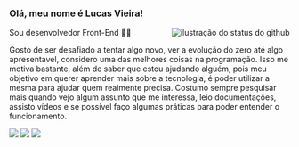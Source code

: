 ### Olá, meu nome é Lucas Vieira!
<img align='right' src="https://github-readme-stats.vercel.app/api?username=lucavieira&show_icons=true&title_color=783c00&text_color=af552e&icon_color=783c00&bg_color=f8efd4&cache_seconds=2300" alt="ilustração do status do github">
<p>Sou desenvolvedor Front-End 👨‍💻</p>

<p>Gosto de ser desafiado a tentar algo novo, ver a evolução do zero até algo apresentavel, considero uma das melhores coisas na programação. Isso me motiva bastante, além de 
saber que estou ajudando alguém, pois meu objetivo em querer aprender mais sobre a tecnologia, é poder utilizar a mesma para ajudar quem realmente precisa. Costumo sempre pesquisar mais quando vejo algum assunto que me interessa, leio documentações, assisto vídeos e se possível faço algumas práticas para poder entender o funcionamento.</p>
<div> 
  <a href="https://www.instagram.com/_lucass_vieira_/" target="_blank"><img src="https://img.shields.io/badge/-Instagram-%23E4405F?style=for-the-badge&logo=instagram&logoColor=white"></a>
  <a href = "mailto:lukasveras14@gmail.com" target="_blank"><img src="https://img.shields.io/badge/-Gmail-%23333?style=for-the-badge&logo=gmail&logoColor=white"></a>
  <a href="https://www.linkedin.com/in/lucvieira/" target="_blank"><img src="https://img.shields.io/badge/-LinkedIn-%230077B5?style=for-the-badge&logo=linkedin&logoColor=white"></a>
</div>
